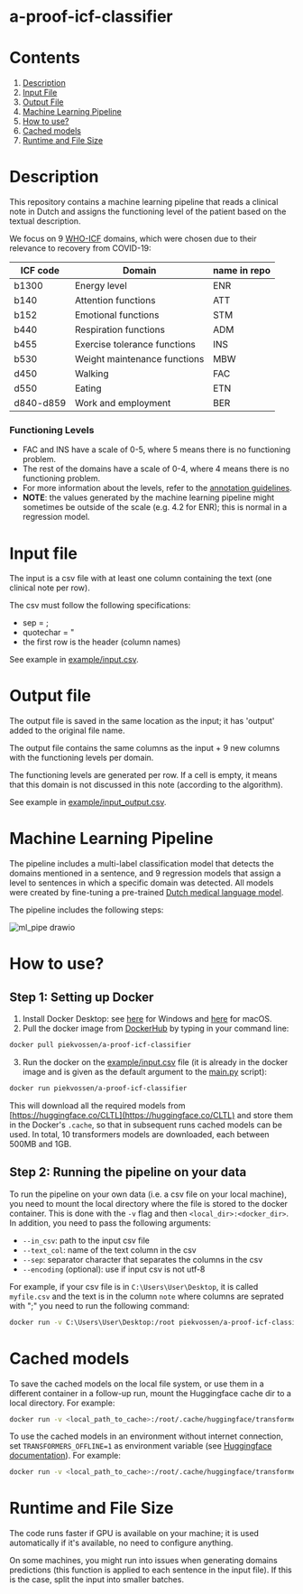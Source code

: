a-proof-icf-classifier
=============
# Contents
1. [Description](#description)
2. [Input File](#input-file)
3. [Output File](#output-file)
4. [Machine Learning Pipeline](#machine-learning-pipeline)
5. [How to use?](#how-to-use)
6. [Cached models](#cached-models)
7. [Runtime and File Size](#runtime-and-file-size)

# Description
This repository contains a machine learning pipeline that reads a clinical note in Dutch and assigns the functioning level of the patient based on the textual description.

We focus on 9 [WHO-ICF](https://www.who.int/standards/classifications/international-classification-of-functioning-disability-and-health) domains, which were chosen due to their relevance to recovery from COVID-19:

ICF code | Domain | name in repo
---|---|---
b1300 | Energy level | ENR
b140 | Attention functions | ATT
b152 | Emotional functions | STM
b440 | Respiration functions | ADM
b455 | Exercise tolerance functions | INS
b530 | Weight maintenance functions | MBW
d450 | Walking | FAC
d550 | Eating | ETN
d840-d859 | Work and employment | BER

### Functioning Levels
- FAC and INS have a scale of 0-5, where 5 means there is no functioning problem.
- The rest of the domains have a scale of 0-4, where 4 means there is no functioning problem.
- For more information about the levels, refer to the [annotation guidelines](https://github.com/cltl/a-proof-zonmw/tree/main/resources/annotation_guidelines).
- **NOTE**: the values generated by the machine learning pipeline might sometimes be outside of the scale (e.g. 4.2 for ENR); this is normal in a regression model.

# Input file
The input is a csv file with at least one column containing the text (one clinical note per row).

The csv must follow the following specifications:
- sep = ;
- quotechar = "
- the first row is the header (column names)

See example in [example/input.csv](example/input.csv).

# Output file
The output file is saved in the same location as the input; it has 'output' added to the original file name.

The output file contains the same columns as the input + 9 new columns with the functioning levels per domain.

The functioning levels are generated per row. If a cell is empty, it means that this domain is not discussed in this note (according to the algorithm).

See example in [example/input_output.csv](example/input_output.csv).

# Machine Learning Pipeline
The pipeline includes a multi-label classification model that detects the domains mentioned in a sentence, and 9 regression models that assign a level to sentences in which a specific domain was detected. All models were created by fine-tuning a pre-trained [Dutch medical language model](https://github.com/cltl-students/verkijk_stella_rma_thesis_dutch_medical_langauge_model).

The pipeline includes the following steps:

![ml_pipe drawio](https://user-images.githubusercontent.com/38586487/134154846-32c38fe2-e9c9-4831-962c-c180b39e6928.png)

# How to use?
## Step 1: Setting up Docker
1. Install Docker Desktop: see [here](https://docs.docker.com/desktop/windows/install/) for Windows and [here](https://docs.docker.com/desktop/mac/install/) for macOS.
2. Pull the docker image from [DockerHub](https://hub.docker.com/r/piekvossen/a-proof-icf-classifier) by typing in your command line:
```bash
docker pull piekvossen/a-proof-icf-classifier
```
3. Run the docker on the [example/input.csv](example/input.csv) file (it is already in the docker image and is given as the default argument to the [main.py](main.py) script):
```bash
docker run piekvossen/a-proof-icf-classifier
```
This will download all the required models from [https://huggingface.co/CLTL](https://huggingface.co/CLTL) and store them in the Docker's `.cache`, so that in subsequent runs cached models can be used. In total, 10 transformers models are downloaded, each between 500MB and 1GB.

## Step 2: Running the pipeline on your data
To run the pipeline on your own data (i.e. a csv file on your local machine), you need to mount the local directory where the file is stored to the docker container. This is done with the `-v` flag and then `<local_dir>:<docker_dir>`. In addition, you need to pass the following arguments:
- `--in_csv`: path to the input csv file
- `--text_col`: name of the text column in the csv
- `--sep`: separator character that separates the columns in the csv
- `--encoding` (optional): use if input csv is not utf-8

For example, if your csv file is in `C:\Users\User\Desktop`, it is called `myfile.csv` and the text is in the column `note` where columns are seprated with ";" you need to run the following command:
```bash
docker run -v C:\Users\User\Desktop:/root piekvossen/a-proof-icf-classifier --in_csv /root/myfile.csv --text_col note --sep ';'
```

# Cached models
To save the cached models on the local file system, or use them in a different container in a follow-up run, mount the Huggingface cache dir to a local directory. For example:
```bash
docker run -v <local_path_to_cache>:/root/.cache/huggingface/transformers/ piekvossen/a-proof-icf-classifier --in_csv example/input.csv --text_col text --sep ';'
```

To use the cached models in an environment without internet connection, set `TRANSFORMERS_OFFLINE=1` as environment variable (see [Huggingface documentation](https://huggingface.co/transformers/installation.html#offline-mode)). For example:

```bash
docker run -v <local_path_to_cache>:/root/.cache/huggingface/transformers/ -e TRANSFORMERS_OFFLINE=1 piekvossen/a-proof-icf-classifier --in_csv example/input.csv --text_col text --sep ';'
```

# Runtime and File Size
The code runs faster if GPU is available on your machine; it is used automatically if it's available, no need to configure anything.

On some machines, you might run into issues when generating domains predictions (this function is applied to each sentence in the input file). If this is the case, split the input into smaller batches.
